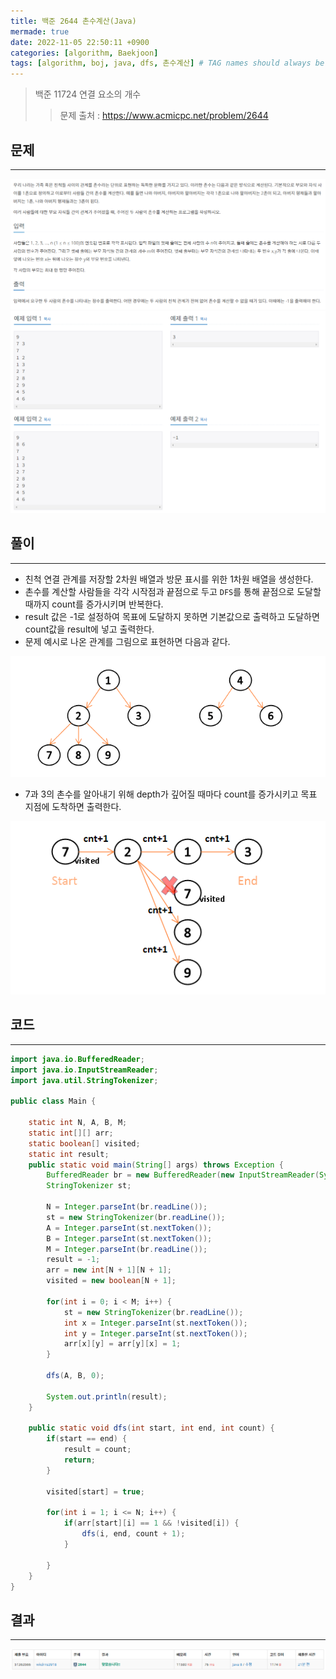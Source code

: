 ```yaml
---
title: 백준 2644 촌수계산(Java)
mermade: true
date: 2022-11-05 22:50:11 +0900
categories: [algorithm, Baekjoon]
tags: [algorithm, boj, java, dfs, 촌수계산] # TAG names should always be lowercase
---
```

>백준 11724 연결 요소의 개수
>> 문제 출처 : <https://www.acmicpc.net/problem/2644>


## 문제
---
![백준](/assets/img/BOJ/2644.PNG)
![백준](/assets/img/BOJ/2644_2.PNG)

## 풀이
---
- 친척 연결 관계를 저장할 2차원 배열과 방문 표시를 위한 1차원 배열을 생성한다.
- 촌수를 계산할 사람들을 각각 시작점과 끝점으로 두고 ```DFS```를 통해 끝점으로 도달할 때까지 count를 증가시키며 반복한다.
- result 값은 -1로 설정하여 목표에 도달하지 못하면 기본값으로 출력하고 도달하면 count값을 result에 넣고 출력한다.
- 문제 예시로 나온 관계를 그림으로 표현하면 다음과 같다.

![백준](/assets/img/BOJ/2644_solve.PNG)
- 7과 3의 촌수를 알아내기 위해 depth가 깊어질 때마다 count를 증가시키고 목표 지점에 도착하면 출력한다.

![백준](/assets/img/BOJ/2644_solve_2.PNG)

## 코드
---
```java
import java.io.BufferedReader;
import java.io.InputStreamReader;
import java.util.StringTokenizer;

public class Main {

	static int N, A, B, M;
	static int[][] arr;
	static boolean[] visited;
	static int result;
	public static void main(String[] args) throws Exception {
		BufferedReader br = new BufferedReader(new InputStreamReader(System.in));
		StringTokenizer st;
		
		N = Integer.parseInt(br.readLine());
		st = new StringTokenizer(br.readLine());
		A = Integer.parseInt(st.nextToken());
		B = Integer.parseInt(st.nextToken());
		M = Integer.parseInt(br.readLine());
		result = -1;
		arr = new int[N + 1][N + 1];
		visited = new boolean[N + 1];
		
		for(int i = 0; i < M; i++) {
			st = new StringTokenizer(br.readLine());
			int x = Integer.parseInt(st.nextToken());
			int y = Integer.parseInt(st.nextToken());
			arr[x][y] = arr[y][x] = 1;
		}
		
		dfs(A, B, 0);
		
		System.out.println(result);
	}

	public static void dfs(int start, int end, int count) {
		if(start == end) {
			result = count;
			return;
		}
		
		visited[start] = true;
		
		for(int i = 1; i <= N; i++) {
			if(arr[start][i] == 1 && !visited[i]) {
				dfs(i, end, count + 1);
			}
			
		}
	}
}

```

## 결과
---
![백준](/assets/img/BOJ/2644_result.PNG)
